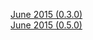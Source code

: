 [June 2015 (0.3.0)](https://code.visualstudio.com/updates/v0_3_0)  
[June 2015 (0.5.0)](https://code.visualstudio.com/updates/v0_5_0)  
